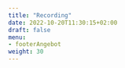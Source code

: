 ```yaml
---
title: "Recording"
date: 2022-10-20T11:30:15+02:00
draft: false
menu: 
- footerAngebot
weight: 30
---
```


